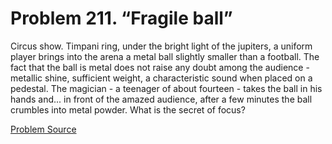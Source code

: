 # Problem 211. “Fragile ball”

Circus show. Timpani ring, under the bright light of the jupiters, a uniform player brings into the arena a metal ball slightly smaller than a football. The fact that the ball is metal does not raise any doubt among the audience - metallic shine, sufficient weight, a characteristic sound when placed on a pedestal. The magician - a teenager of about fourteen - takes the ball in his hands and... in front of the amazed audience, after a few minutes the ball crumbles into metal powder. What is the secret of focus?

[Problem Source](https://www.trizland.ru/tasks/5106/)